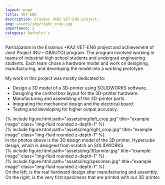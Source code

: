 ```yaml
---
layout: page
title: VET-ENG
description: Erasmus +KA2 VET-ENG project.
img: assets/img/right_crop.jpg
importance: 2
category: Bachelor's
---
```


Participation in the Erasmus +KA2 VET-ENG project and achievement of Joint Project (NU – GBAUTO) program. The program involved working in teams of industrial high school students and undergrad engineering students. Each team chose a hardware model and work on designing, manufacturing, and developing the model into a working prototype.

My work in this project was mostly dedicated to:

-	Design a 3D model of a 3D-printer using SOLIDWORKS software.
-	Designing the control box layout for the 3D-printer hardware.
-	Manufacturing and assembling of the 3D-printer parts.
-	Integrating the mechanical design and the electrical board.
-	Testing and developing for higher output accuracy.

<div class="row">
    <div class="col-sm mt-3 mt-md-0">
        {% include figure.html path="assets/img/left_crop.jpg" title="example image" class="img-fluid rounded z-depth-1" %}
    </div>
    <div class="col-sm mt-3 mt-md-0">
        {% include figure.html path="assets/img/right_crop.jpg" title="example image" class="img-fluid rounded z-depth-1" %}
    </div>

</div>
<div class="caption">
     In the photos above is the 3D design model of the 3D printer, Hypercube design, which is designed from scratch on SOLIDWORKS.
</div>
<div class="row">
    <div class="col-sm mt-3 mt-md-0">
        {% include figure.html path="assets/img/3Dprinter.jpg" title="example image" class="img-fluid rounded z-depth-1" %}
    </div>
    <div class="col-sm mt-3 mt-md-0">
        {% include figure.html path="assets/img/specimen.jpg" title="example image" class="img-fluid rounded z-depth-1" %}
    </div>    
</div>
<div class="caption">
    On the left, is the real hardward design after manufacturing and assembly. On the right, is the very first specimens that are printed with our 3D printer.
</div>
